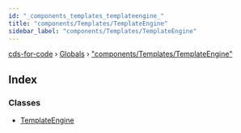 ```yaml
---
id: "_components_templates_templateengine_"
title: "components/Templates/TemplateEngine"
sidebar_label: "components/Templates/TemplateEngine"
---
```


[cds-for-code](../index.md) › [Globals](../globals.md) › ["components/Templates/TemplateEngine"](_components_templates_templateengine_.md)

## Index

### Classes

* [TemplateEngine](../classes/_components_templates_templateengine_.templateengine.md)
